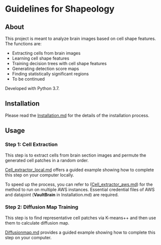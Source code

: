 # Guidelines for Shapeology
## About 
This project is meant to analyze brain images based on cell shape features. The functions are:
* Extracting cells from brain images
* Learning cell shape features
* Training decision trees with cell shape features
* Generating detection score maps
* Finding statistically significant regions
* To be continued

Developed with Python 3.7.

## Installation
Please read the [Installation.md](Installation.md) for the details of the installation process.

## Usage
### Step 1: Cell Extraction
This step is to extract cells from brain section images and permute the generated cell patches in a random order. 

[Cell_extractor_local.md](Cell_extractor_local.md) offers a guided example showing how to complete this step on your computer locally.

To speed up the process, you can refer to ([Cell_extractor_aws.md](Cell_extractor_aws.md)) for the method to run on multiple AWS instances.
Essential credential files of AWS and datajoint (**VaultBrain** in Installation.md) are required.

### Step 2: Diffusion Map Training
This step is to find representative cell patches via K-means++ and then use them to calculate diffusion map.

[Diffusionmap.md](Diffusionmap.md) provides a guided example showing how to complete this step on your computer.